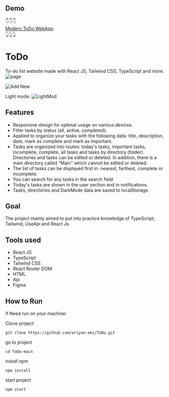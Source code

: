 ## Demo
👇👇👇<br/>
<a href="https://modern-todo-web-app-1ybc.vercel.app/">Modern ToDo WebApp</a><br/>
👆👆👆
# ToDo
To-do list website made with React JS, Tailwind CSS, TypeScript and more.
![page](https://webvave.ir/temp/todo/1.png)

![Add New](https://webvave.ir/temp/todo/2.png)

Light mode:
![LightMod](https://webvave.ir/temp/todo/4.png)



## Features 
- Responsive design for optimal usage on various devices.
- Filter tasks by status (all, active, completed).
- Applied to organize your tasks with the following data: title, description, date, mark as complete and mark as important.
- Tasks are organized into routes: today's tasks, important tasks, incomplete, complete, all tasks and tasks by directory (folder). Directories and tasks can be edited or deleted. In addition, there is a main directory called "Main" which cannot be edited or deleted.
- The list of tasks can be displayed first in: nearest, farthest, complete or incomplete.
- You can search for any tasks in the search field.
- Today's tasks are shown in the user section and in notifications.
- Tasks, directories and DarkMode data are saved to localStorage.

## Goal
The project mainly aimed to put into practice knowledge of TypeScript, Tailwind, UseApi and React Js.

## Tools used
- React JS
- TypeScript
- Tailwind CSS
- React Router DOM
- HTML
- Api
- Figma

## How to Run

if Need run on your machine:

Clone project
```
git clone https://github.com/ariyan-emi/ToDo.git
```
go to project
```
cd ToDo-main
```
install npm
```
npm install
```
start project
```
npm start
```

 

